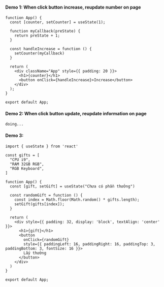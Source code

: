 #### Demo 1: When click button increase, reupdate number on page

``````
function App() {
  const [counter, setCounter] = useState(1);

  function myCallback(preState) {
    return preState + 1;
  }

  const handleIncrease = function () {
    setCounter(myCallback)
  }

  return (
    <div className="App" style={{ padding: 20 }}>
      <h1>{counter}</h1>
      <button onClick={handleIncrease}>Increase</button>
    </div>
  );
}

export default App;
``````

#### Demo 2: When click button update, reupdate information on page
`````
doing...
`````

#### Demo 3:
`````
import { useState } from 'react'

const gifts = [
  "CPU i9",
  "RAM 32GB RGB",
  "RGB Keyboard",
]

function App() {
  const [gift, setGift] = useState("Chưa có phần thưởng")

  const randomGift = function () {
    const index = Math.floor(Math.random() * gifts.length);
    setGift(gifts[index]);
  }

  return (
    <div style={{ padding: 32, display: 'block', textAlign: 'center' }}>
      <h1>{gift}</h1>
      <button
        onClick={randomGift}
        style={{ paddingLeft: 16, paddingRight: 16, paddingTop: 3, paddingBottom: 3, fontSize: 16 }}>
        Lấy thưởng
      </button>
    </div>
  )
}

export default App;

`````